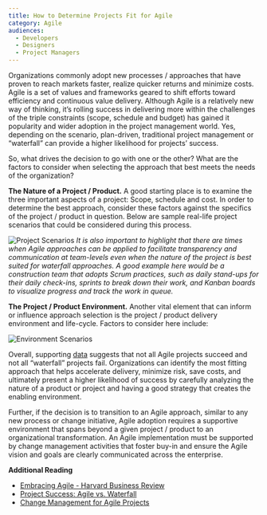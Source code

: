 ```yaml
---
title: How to Determine Projects Fit for Agile
category: Agile
audiences:
  - Developers
  - Designers
  - Project Managers
---
```

Organizations commonly adopt new processes / approaches that have proven to reach markets faster, realize quicker returns and minimize costs. Agile is a set of values and frameworks geared to shift efforts toward efficiency and continuous value delivery. Although Agile is a relatively new way of thinking, it’s rolling success in delivering more within the challenges of the triple constraints (scope, schedule and budget) has gained it popularity and wider adoption in the project management world. Yes, depending on the scenario, plan-driven, traditional project management or “waterfall” can provide a higher likelihood for projects’ success.

So, what drives the decision to go with one or the other? What are the factors to consider when selecting the approach that best meets the needs of the organization?

**The Nature of a Project / Product.** A good starting place is to examine the three important aspects of a project: Scope, schedule and cost. In order to determine the best approach, consider these factors against the specifics of the project / product in question. Below are sample real-life project scenarios that could be considered during this process.

<img src="{{ site.baseurl }}/assets/img/guides/ProjectScenariosGSA1.png"
  alt="Project Scenarios"
  class="guide-image">
  *It is also important to highlight that there are times when Agile approaches can be applied to facilitate transparency and communication at team-levels even when the nature of the project is best suited for waterfall approaches. A good example here would be a construction team that adopts Scrum practices, such as daily stand-ups for their daily check-ins, sprints to break down their work, and Kanban boards to visualize progress and track the work in queue.*

**The Project / Product Environment.** Another vital element that can inform or influence approach selection is the project / product delivery environment and life-cycle. Factors to consider here include:

<img src="{{ site.baseurl }}/assets/img/guides/EnvironmentScenariosGSA1.png"
  alt="Environment Scenarios"
  class="guide-image">

Overall, supporting [data](https://www.infoq.com/articles/standish-chaos-2015) suggests that not all Agile projects succeed and not all “waterfall” projects fail. Organizations can identify the most fitting approach that helps accelerate delivery, minimize risk, save costs, and ultimately present a higher likelihood of success by carefully analyzing the nature of a product or project and having a good strategy that creates the enabling environment.

Further, if the decision is to transition to an Agile approach, similar to any new process or change initiative, Agile adoption requires a supportive environment that spans beyond a given project / product to an organizational transformation. An Agile implementation must be supported by change management activities that foster buy-in and ensure the Agile vision and goals are clearly communicated across the enterprise.

**Additional Reading**

* [Embracing Agile - Harvard Business Review](https://www.infoq.com/articles/standish-chaos-2015)
* [Project Success: Agile vs. Waterfall](https://www.infoq.com/articles/standish-chaos-2015)
* [Change Management for Agile Projects](https://enterprise-knowledge.com/change-management-for-agile-projects/)  

